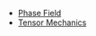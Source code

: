 * [Phase Field](modules/phase_field/index.md)
* [Tensor Mechanics](modules/tensor_mechanics/index.md)
